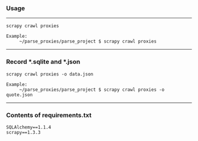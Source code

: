 ### Usage
* * *
    scrapy crawl proxies

    Example:
         ~/parse_proxies/parse_project $ scrapy crawl proxies
* * *
### Record *.sqlite and *.json
    scrapy crawl proxies -o data.json

    Example:
         ~/parse_proxies/parse_project $ scrapy crawl proxies -o quote.json
* * *
### Contents of requirements.txt
    SQLAlchemy==1.1.4
    scrapy==1.3.3
